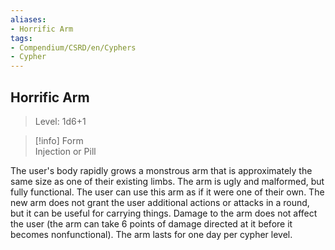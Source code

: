 ```yaml
---
aliases:
- Horrific Arm
tags:
- Compendium/CSRD/en/Cyphers
- Cypher
---
```


  
## Horrific Arm  
>Level: 1d6+1  
  
>[!info] Form  
>Injection or Pill
  
The user's body rapidly grows a monstrous arm that is approximately the same size as one of their existing limbs. The arm is ugly and malformed, but fully functional. The user can use this arm as if it were one of their own. The new arm does not grant the user additional actions or attacks in a round, but it can be useful for carrying things. Damage to the arm does not affect the user (the arm can take 6 points of damage directed at it before it becomes nonfunctional). The arm lasts for one day per cypher level.